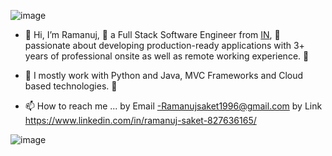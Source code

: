 ![image](https://github.com/LearnCodeWithRam/LearnCodeWithRam/assets/87684078/33dcfc87-59c6-47a9-9d5e-1222ec934e1d)

- 👋 Hi, I’m Ramanuj, 👀 a Full Stack Software Engineer from [IN](https://en.wikipedia.org/wiki/India), 🌱 passionate about developing production-ready applications with 3+ years of professional onsite as well as remote working experience. 🎯

- 💞️ I mostly work with Python and Java, MVC Frameworks and Cloud based technologies. 🚀
- 📫 How to reach me ... by Email -Ramanujsaket1996@gmail.com 
                         by Link https://www.linkedin.com/in/ramanuj-saket-827636165/
<!---
ram123-code/ram123-code is a ✨ special ✨ repository because its `README.md` (this file) appears on your GitHub profile.
You can click the Preview link to take a look at your changes.
--->
![image](https://github.com/LearnCodeWithRam/LearnCodeWithRam/assets/87684078/c1ddd944-e8b4-4ff6-bfda-0b88a2f49469)
